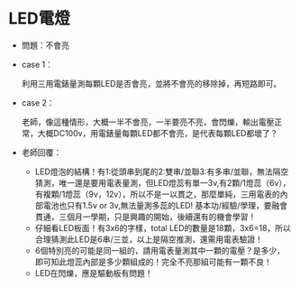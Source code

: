 # LED電燈

- 問題：不會亮

- case 1：
  
  利用三用電錶量測每顆LED是否會亮，並將不會亮的移除掉，再短路即可。

- case 2：
  
  老師，像這種情形，大概一半不會亮，一半要亮不亮，會閃爍，輸出電壓正常，大概DC100v，用電錶量每顆LED都不會亮，是代表每顆LED都壞了？

- 老師回覆：
  - LED燈泡的結構！有1:從頭串到尾的2:雙串/並聯3:有多串/並聯，無法隔空猜測，唯一還是要用電表量測，但LED燈蕊有單一3v,有2顆/1燈蕊（6v），有複顆/1燈蕊（9v，12v），所以不是一以貫之，那麼單純，三用電表的內部電池也只有1.5v or 3v,無法量測多蕊的LED! 基本功/經驗/學理，要融會貫通，三個月一學期，只是興趣的開始，後續還有的機會學習！
  - 仔細看LED板面！有3x6的字樣，total LED的數量是18顆，3x6=18，所以合理猜測此LED是6串/三並，以上是隔空推測，還需用電表驗證！
  - 6個特別亮的可能是同一組的，請用電表量測其中一顆的電壓？是多少，即可知此燈蕊內部是多少顆組成的！完全不亮那組可能有一顆不良！
  - LED在閃爍，應是驅動板有問題！
